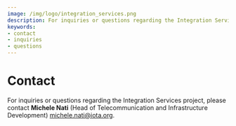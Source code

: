 ```yaml
---
image: /img/logo/integration_services.png
description: For inquiries or questions regarding the Integration Services project, please contact Michele Nati (Head of Telecommunication and Infrastructure Development) <michele.nati@iota.org>. 
keywords:
- contact
- inquiries
- questions
---
```

# Contact

For inquiries or questions regarding the Integration Services project, please contact **Michele Nati** (Head of Telecommunication and Infrastructure Development) <michele.nati@iota.org>.